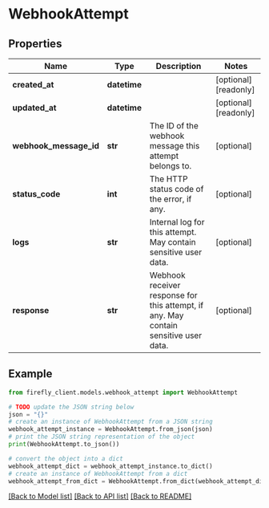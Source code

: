 # WebhookAttempt


## Properties

Name | Type | Description | Notes
------------ | ------------- | ------------- | -------------
**created_at** | **datetime** |  | [optional] [readonly] 
**updated_at** | **datetime** |  | [optional] [readonly] 
**webhook_message_id** | **str** | The ID of the webhook message this attempt belongs to. | [optional] 
**status_code** | **int** | The HTTP status code of the error, if any. | [optional] 
**logs** | **str** | Internal log for this attempt. May contain sensitive user data. | [optional] 
**response** | **str** | Webhook receiver response for this attempt, if any. May contain sensitive user data. | [optional] 

## Example

```python
from firefly_client.models.webhook_attempt import WebhookAttempt

# TODO update the JSON string below
json = "{}"
# create an instance of WebhookAttempt from a JSON string
webhook_attempt_instance = WebhookAttempt.from_json(json)
# print the JSON string representation of the object
print(WebhookAttempt.to_json())

# convert the object into a dict
webhook_attempt_dict = webhook_attempt_instance.to_dict()
# create an instance of WebhookAttempt from a dict
webhook_attempt_from_dict = WebhookAttempt.from_dict(webhook_attempt_dict)
```
[[Back to Model list]](../README.md#documentation-for-models) [[Back to API list]](../README.md#documentation-for-api-endpoints) [[Back to README]](../README.md)


